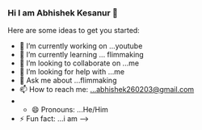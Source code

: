 ### Hi I am Abhishek Kesanur 👋


Here are some ideas to get you started:

- 🔭 I’m currently working on ...youtube
- 🌱 I’m currently learning ... flimmaking
- 👯 I’m looking to collaborate on ...me
- 🤔 I’m looking for help with ...me
- 💬 Ask me about ...flimmaking
- 📫 How to reach me: ...abhishek260203@gmail.com
- - 😄 Pronouns: ...He/Him
- ⚡ Fun fact: ...i am
-->
